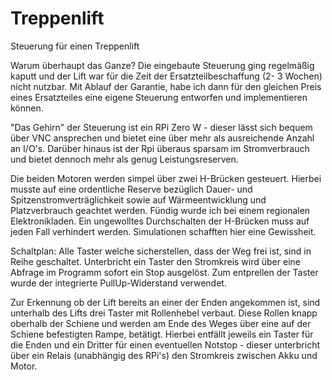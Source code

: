 # Treppenlift
Steuerung für einen Treppenlift

Warum überhaupt das Ganze?
Die eingebaute Steuerung ging regelmäßig kaputt und der Lift war für die Zeit der Ersatzteilbeschaffung (2- 3 Wochen) nicht nutzbar.
Mit Ablauf der Garantie, habe ich dann für den gleichen Preis eines Ersatzteiles eine eigene Steuerung entworfen und implementieren können.

"Das Gehirn" der Steuerung ist ein RPi Zero W - dieser lässt sich bequem über VNC ansprechen und bietet eine über mehr als ausreichende Anzahl an I/O's.
Darüber hinaus ist der Rpi überaus sparsam im Stromverbrauch und bietet dennoch mehr als genug Leistungsreserven. 

Die beiden Motoren werden simpel über zwei H-Brücken gesteuert. Hierbei musste auf eine ordentliche Reserve bezüglich Dauer- und Spitzenstromverträglichkeit
sowie auf Wärmeentwicklung und Platzverbrauch geachtet werden. Fündig wurde ich bei einem regionalen Elektronikladen. 
Ein ungewolltes Durchschalten der H-Brücken muss auf jeden Fall verhindert werden. Simulationen schafften hier eine Gewissheit. 


Schaltplan:
Alle Taster welche sicherstellen, dass der Weg frei ist, sind in Reihe geschaltet. Unterbricht ein Taster den Stromkreis wird über eine Abfrage im Programm sofort ein Stop ausgelöst.
Zum entprellen der Taster wurde der integrierte PullUp-Widerstand verwendet.

Zur Erkennung ob der Lift bereits an einer der Enden angekommen ist, sind unterhalb des Lifts drei Taster mit Rollenhebel verbaut. Diese Rollen knapp oberhalb
der Schiene und werden am Ende des Weges über eine auf der Schiene befestigten Rampe, betätigt. Hierbei entfällt jeweils ein Taster für die Enden 
und ein Dritter für einen eventuellen Notstop - dieser unterbricht über ein Relais (unabhängig des RPi's) den Stromkreis zwischen Akku und Motor. 
